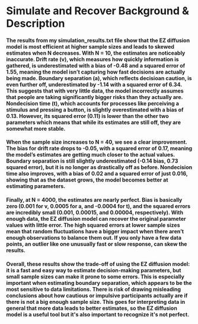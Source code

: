 # Simulate and Recover Background & Description
#### The results from my simulation_results.txt file show that the EZ diffusion model is most efficient at higher sample sizes and leads to skewed estimates when N decreases. With N = 10, the estimates are noticeably inaccurate. Drift rate (v), which measures how quickly information is gathered, is underestimated with a bias of -0.48 and a squared error of 1.55, meaning the model isn’t capturing how fast decisions are actually being made. Boundary separation (a), which reflects decisioan caution, is even further off, underestimated by -1.14 with a squared error of 6.34. This suggests that with very little data, the model incorrectly assumes that people are taking significantly bigger risks than they actually are. Nondecision time (t), which accounts for processes like perceiving a stimulus and pressing a button, is slightly overestimated with a bias of 0.13. However, its squared error (0.11) is lower than the other two parameters which means that while its estimates are still off, they are somewhat more stable.

#### When the sample size increases to N = 40, we see a clear improvement. The bias for drift rate drops to -0.05, with a squared error of 0.17, meaning the model’s estimates are getting much closer to the actual values. Boundary separation is still slightly underestimated (-0.14 bias, 0.73 squared error), but it is no longer as drastically off as before. Nondecision time also improves, with a bias of 0.02 and a squared error of just 0.016, showing that as the dataset grows, the model becomes better at estimating parameters.

#### Finally, at N = 4000, the estimates are nearly perfect. Bias is basically zero (0.001 for v, 0.0005 for a, and -0.0004 for t), and the squared errors are incredibly small (0.001, 0.00015, and 0.00004, respectively). With enough data, the EZ diffusion model can recover the original parameter values with little error. The high squared errors at lower sample sizes mean that random fluctuations have a bigger impact when there aren’t enough observations to balance them out. If you only have a few data points, an outlier like one unusually fast or slow response, can skew the results.

#### Overall, these results show the trade-off of using the EZ diffusion model: it is a fast and easy way to estimate decision-making parameters, but small sample sizes can make it prone to some errors. This is especially important when estimating boundary separation, which appears to be the most sensitive to data limitations. There is risk of drawing misleading conclusions about how cautious or impulsive participants actually are if there is not a big enough sample size. This goes for interpreting data in general that more data leads to better estimates, so the EZ diffusion model is a useful tool but it's also important to recognize it's not perfect.